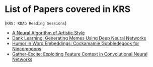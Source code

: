 # List of Papers covered in KRS  
(`KRS: KDAG Reading Sessions`)  

- [A Neural Algorithm of Artistic Style](https://arxiv.org/abs/1508.06576)  
- [Dank Learning: Generating Memes Using Deep Neural Networks](https://arxiv.org/abs/1806.04510)  
- [Humor in Word Embeddings: Cockamamie Gobbledegook for Nincompoops](https://arxiv.org/abs/1902.02783)  
- [Gather-Excite: Exploiting Feature Context in Convolutional Neural Networks](https://arxiv.org/abs/1810.12348)    